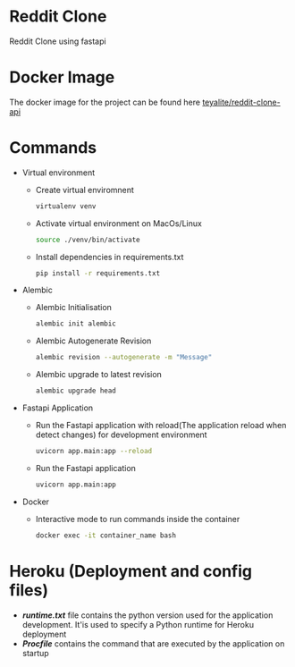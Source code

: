 # Reddit Clone

Reddit Clone using fastapi

# Docker Image

The docker image for the project can be found here [teyalite/reddit-clone-api](https://hub.docker.com/r/teyalite/reddit-clone-api)

# Commands

-   Virtual environment
    -   Create virtual enviromnent
        ```bash
        virtualenv venv
        ```
    -   Activate virtual environment on MacOs/Linux
        ```bash
        source ./venv/bin/activate
        ```
    -   Install dependencies in requirements.txt
        ```bash
        pip install -r requirements.txt
        ```
-   Alembic

    -   Alembic Initialisation
        ```bash
        alembic init alembic
        ```
    -   Alembic Autogenerate Revision
        ```bash
        alembic revision --autogenerate -m "Message"
        ```
    -   Alembic upgrade to latest revision
        ```bash
        alembic upgrade head
        ```

-   Fastapi Application
    -   Run the Fastapi application with reload(The application reload when detect changes) for development environment
        ```bash
        uvicorn app.main:app --reload
        ```
    -   Run the Fastapi application
        ```bash
        uvicorn app.main:app
        ```
-   Docker
    -   Interactive mode to run commands inside the container
        ```bash
        docker exec -it container_name bash
        ```

# Heroku (Deployment and config files)

-   **_runtime.txt_** file contains the python version used for the application development. It'is used to specify a Python runtime for Heroku deployment
-   **_Procfile_** contains the command that are executed by the application on startup
